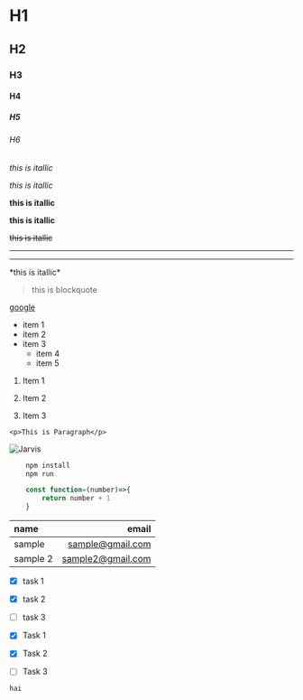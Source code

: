 <!--Headings-->
# H1
## H2
### H3
#### H4
##### H5
###### H6

<!--Itallic-->

*this is itallic* 

_this is itallic_

<!--Strong-->

**this is itallic** 

__this is itallic__

<!--Strike Through-->

~~this is itallic~~

<!--Horizontal Rule-->

---
___

<!--Escape Characters-->

\*this is itallic\* 

<!--Blockquote-->

> this is blockquote

<!--Links-->

[google](www.google.com "to google")

<!--UL-->

* item 1
* item 2
* item 3
    * item 4
    * item 5

<!--OL-->

1. Item 1

1. Item 2

1. Item 3

<!--Inline Code Block-->

`<p>This is Paragraph</p>`

<!--Images-->

![Jarvis](https://repository-images.githubusercontent.com/367071568/a0833ac3-dfd7-4386-951f-b59e0caa8c96)


<!--GitHub Markdown-->

<!-- Code Blocks-->

```bash
    npm install
    npm run
```

```javascript
    const function=(number)=>{
        return number + 1
    }

```
<!-- Tables-->

| name | email |
|:------|-------:|
|sample|sample@gmail.com|
|sample 2| sample2@gmail.com|


<!-- TaskList-->
* [x] task 1

* [x] task 2

* [ ] task 3

*[x] Task 1
*[x] Task 2
*[ ] Task 3

<!-- Color change BlockQuote-->

`hai`


